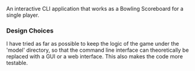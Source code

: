 An interactive CLI application that works as a Bowling Scoreboard for a single player.

### Design Choices
I have tried as far as possible to keep the logic of the game under the 'model' directory, 
so that the command line interface can theoretically be replaced with a GUI or a web interface.
This also makes the code more testable.

